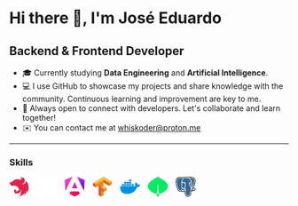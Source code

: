Hi there 👋, I'm José Eduardo
==================
Backend & Frontend Developer
---------------------------
- 🎓 Currently studying **Data Engineering** and **Artificial Intelligence**.
- 💻 I use GitHub to showcase my projects and share knowledge with the community. Continuous learning and improvement are key to me.
- 🌱 Always open to connect with developers. Let's collaborate and learn together!
- ✉️ You can contact me at [whiskoder@proton.me](mailto:whiskoder@proton.me)

----

###  Skills 
<p align="left">
<a href="https://nestjs.com/" target="_blank" rel="noreferrer" style="margin-right: 10px;"><img src="https://raw.githubusercontent.com/Whiskoder/Whiskoder/refs/heads/main/icons/nestjs.svg" width="36" height="36" alt="NestJS"/></a>
<a href="https://expressjs.com/" target="_blank" rel="noreferrer" style="margin-right: 10px;"><img src="https://raw.githubusercontent.com/Whiskoder/Whiskoder/refs/heads/main/icons/expressjs_dark.svg" width="36" height="36" alt="NestJS"/></a>
<a href="https://angular.dev/" target="_blank" rel="noreferrer" style="margin-right: 10px;"><img src="https://raw.githubusercontent.com/Whiskoder/Whiskoder/refs/heads/main/icons/angular.svg" width="36" height="36" alt="Angular"/></a>
<a href="https://tensorflow.org" target="_blank" rel="noreferrer" style="margin-right: 10px;"><img src="https://raw.githubusercontent.com/Whiskoder/Whiskoder/refs/heads/main/icons/tensorflow.svg" width="36" height="36" alt="Tensorflow"/></a>
<a href="https://docker.com/" target="_blank" rel="noreferrer" style="margin-right: 10px;"><img src="https://raw.githubusercontent.com/Whiskoder/Whiskoder/refs/heads/main/icons/docker.svg" width="36" height="36" alt="Docker"/></a>
<a href="https://mongodb.com" target="_blank" rel="noreferrer" style="margin-right: 10px;"><img src="https://raw.githubusercontent.com/Whiskoder/Whiskoder/refs/heads/main/icons/mongodb.svg" width="36" height="36" alt="Mongodb"/></a>
<a href="https://postgresql.org" target="_blank" rel="noreferrer" style="margin-right: 10px;"><img src="https://raw.githubusercontent.com/Whiskoder/Whiskoder/refs/heads/main/icons/postgresql.svg" width="36" height="36" alt="Postgresql"/></a>
</p>

